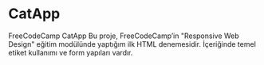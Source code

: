 # CatApp
FreeCodeCamp CatApp
Bu proje, FreeCodeCamp’in "Responsive Web Design" eğitim modülünde yaptığım ilk HTML denemesidir.
İçeriğinde temel etiket kullanımı ve form yapıları vardır.
